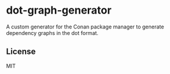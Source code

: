 # dot-graph-generator
A custom generator for the Conan package manager to generate dependency graphs in the dot format.

## License
MIT
